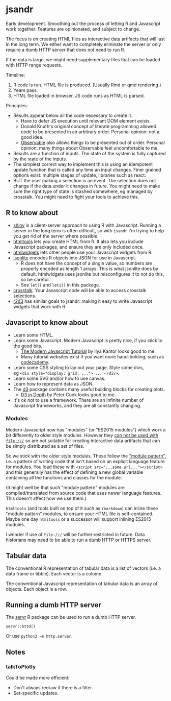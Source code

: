 # jsandr

Early development. Smoothing out the process of letting R and Javascript work together. Features are opinionated, and subject to change.

The focus is on creating HTML files as interactive data artifacts that will last in the long term. We either want to completely eliminate the server or only require a dumb HTTP server that does not need to run R.

If the data is large, we might need supplementary files that can be loaded with HTTP range requests.

Timeline:

1. R code is run. HTML file is produced. (Usually Rmd or qmd rendering.) 
2. Years pass.
3. HTML file loaded in browser. JS code runs as HTML is parsed.

Principles:

* Results appear below all the code necessary to create it. 
    * Have to defer JS execution until relevant DOM element exists.
    * Donald Knuth's original concept of literate programming allowed code to be presented in an arbitrary order. Personal opinion: not a good idea.
    * [Observable](https://observablehq.com/) also allows things to be presented out of order. Personal opinion: many things about Observable feel uncomfortable to me.
* Results are a function of inputs. The state of the system is fully captured by the state of the inputs.
* The simplest correct way to implement this is using an idempotent update function that is called any time an input changes. Finer grained options exist: multiple stages of update, libraries such as react.
* BUT the user making a selection is an event. The selection does not change if the data under it changes in future. You might need to make sure the right type of state is stashed somewhere, eg managed by crosstalk. You might need to fight your tools to achieve this.

## R to know about

* [shiny] is a client-server approach to using R with Javascript. Running a server in the long term is often difficult, so with `jsandr` I'm trying to help you get rid of the server where possible.
* [htmltools] lets you create HTML from R. It also lets you include Javascript packages, and ensure they are only included once.
* [htmlwidgets] lets other people use your Javascript widgets from R.
* [jsonlite] encodes R objects into JSON for use in Javascript.
    * R does not have the concept of a single value, so numbers are properly encoded as length 1 arrays. This is what jsonlite does by default. htmlwidgets uses jsonlite but misconfigures it to not do this, so be careful. 
    * See `let()` and `let1()` in this package.
* [crosstalk]. Your Javascript code will be able to access crosstalk selections.
* [r2d3] has similar goals to jsandr: making it easy to write Javascript widgets that work with R.

## Javascript to know about

* Learn some HTML.
* Learn some Javascript. Modern Javascript is pretty nice, if you stick to the good bits.
    * [The Modern Javascript Tutorial](https://javascript.info/) by Ilya Kantor looks good to me.
    * Many tutorial websites exist if you want more hand-holding, such as [codecademy](https://www.codecademy.com/).
* Learn some CSS styling to lay out your page. Style some divs,<br>eg `<div style="display: grid; ..."> ... </div>`.
* Learn some SVG and/or how to use canvas.
* Learn how to represent data as JSON.
* The [d3] package contains many useful building blocks for creating plots.
    * [D3 in Depth](https://www.d3indepth.com/) by Peter Cook looks good to me.
* It's ok not to use a framework. There are an infinite number of Javascript frameworks, and they are all constantly changing.


### Modules

Modern Javascript now has "modules" (or "ES2015 modules") which work a bit differently to older style modules. However they [can not be used with `file:///`](https://developer.mozilla.org/en-US/docs/Web/JavaScript/Guide/Modules#other_differences_between_modules_and_standard_scripts) so are not suitable for creating interactive data artifacts that can be simply distributed as a set of files.

So we stick with the older style modules. These follow the ["module pattern"](https://gist.github.com/ian-schu/8e768a27fdfc4f7197af31fbca3fa8d7), i.e. a pattern of writing code that isn't based on an explicit language feature for modules. You load these with `<script src="...some url..."></script>` and this generally has the effect of defining a new global variable containing all the functions and classes for the module.

(It might well be that such "module pattern" modules are compiled/translated from source code that uses newer language features. This doesn't affect how we use them.)

`htmltools` (and tools built on top of it such as `rmarkdown`) can inline these "module pattern" modules, to ensure your HTML file is self-contained. Maybe one day `htmltools` or a successor will support inlining ES2015 modules.

I wonder if use of `file:///` will be further restricted in future. Data historians may need to be able to run a dumb HTTP or HTTPS server.


## Tabular data

The conventional R representation of tabular data is a list of vectors (i.e. a data frame or tibble). Each vector is a column.

The conventional Javascript representation of tabular data is an array of objects. Each object is a row.


## Running a dumb HTTP server

The [servr] R package can be used to run a dumb HTTP server.

```
servr::httd()
```

Or use `python3 -m http.server`.


## Notes

### talkToPlotly

Could be made more efficient:

* Don't always redraw if there is a filter.
* Set-specific updates.


[shiny]: https://shiny.rstudio.com/
[htmltools]: https://rstudio.github.io/htmltools/
[htmlwidgets]: http://htmlwidgets.org/
[jsonlite]: https://cran.rstudio.com/web/packages/jsonlite/index.html
[crosstalk]: https://rstudio.github.io/crosstalk/
[r2d3]: https://rstudio.github.io/r2d3/
[servr]: https://cran.rstudio.com/web/packages/servr/index.html
[d3]: https://github.com/d3/d3